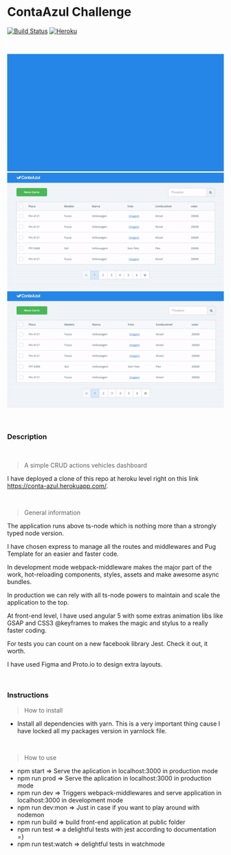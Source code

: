 # ContaAzul Challenge

[![Build Status](https://travis-ci.org/darkfrontcode/conta-azul-challenge.svg?branch=master)](https://travis-ci.org/darkfrontcode/conta-azul-challenge)
[![Heroku](https://heroku-badge.herokuapp.com/?app=conta-azul)](https://conta-azul.herokuapp.com)

</br>

<p align="center">
	<img src="https://github.com/darkfrontcode/conta-azul-challenge/blob/master/midias/01.gif">
	<img src="https://github.com/darkfrontcode/conta-azul-challenge/blob/master/midias/02.gif">
	<img src="https://github.com/darkfrontcode/conta-azul-challenge/blob/master/midias/03.gif">
</p>

</br>

### Description

<br>

> A simple CRUD actions vehicles dashboard

I have deployed a clone of this repo at heroku level right on this link https://conta-azul.herokuapp.com/.

<br>

> General information

The application runs above ts-node which is nothing more than a strongly typed node version. 

I have chosen express to manage all the routes and middlewares and Pug Template for an easier and faster code.

In development mode webpack-middleware makes the major part of the work, hot-reloading components, styles, assets and make awesome async bundles.

In production we can rely with all ts-node powers to maintain and scale the application to the top.

At front-end level, I have used angular 5 with some extras animation libs like GSAP and CSS3 @keyframes to makes the magic and stylus to a really faster coding.

For tests you can count on a new facebook library Jest. Check it out, it worth.

I have used Figma and Proto.io to design extra layouts.

<br>



### Instructions

> How to install

* Install all dependencies with yarn. This is a very important thing cause I have locked all my packages version in yarnlock file.

<br>


> How to use

* npm start				=>  Serve the aplication in localhost:3000 in production mode
* npm run prod			=>  Serve the aplication in localhost:3000 in production mode
* npm run dev			=>  Triggers webpack-middlewares and serve application in localhost:3000 in development mode
* npm run dev:mon		=>  Just in case if you want to play around with nodemon
* npm run build			=>  build front-end application at public folder
* npm run test			=>  a delightful tests with jest according to documentation =}
* npm run test:watch	=>  delightful tests in watchmode
